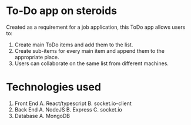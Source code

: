 # To-Do app on steroids
  Created as a requirement for a job application, this ToDo app allows users to:
  1. Create main ToDo items and add them to the list.
  2. Create sub-items for every main item and append them to the appropriate place.
  3. Users can collaborate on the same list from different machines.

# Technologies used
  1. Front End
    A. React/typescript
    B. socket.io-client
  2. Back End
    A. NodeJS
    B. Express
    C. socket.io
  3. Database
    A. MongoDB
